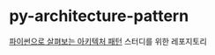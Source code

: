 # py-architecture-pattern
[파이썬으로 살펴보는 아키텍처 패턴](http://www.yes24.com/Product/Goods/101818336) 스터디를 위한 레포지토리